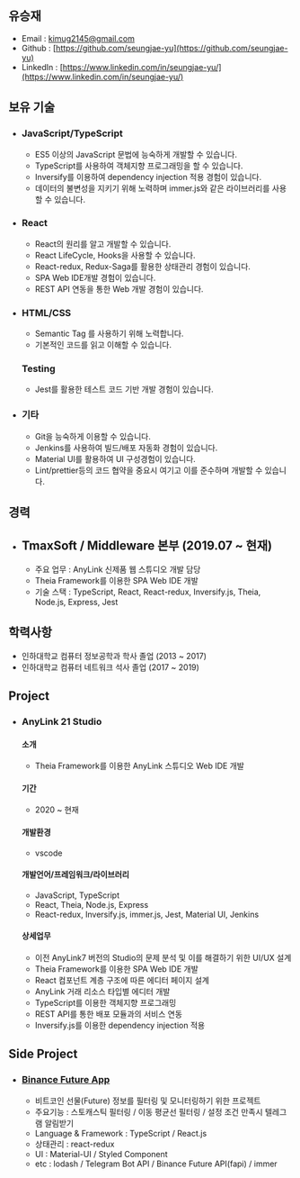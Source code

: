 ## 유승재

- Email : kimug2145@gmail.com
- Github : [https://github.com/seungjae-yu](https://github.com/seungjae-yu)
- LinkedIn : [https://www.linkedin.com/in/seungjae-yu/](https://www.linkedin.com/in/seungjae-yu/)

## 보유 기술

- ### JavaScript/TypeScript

  - ES5 이상의 JavaScript 문법에 능숙하게 개발할 수 있습니다.
  - TypeScript를 사용하여 객체지향 프로그래밍을 할 수 있습니다.
  - Inversify를 이용하여 dependency injection 적용 경험이 있습니다.
  - 데이터의 불변성을 지키기 위해 노력하며 immer.js와 같은 라이브러리를 사용할 수 있습니다.

- ### React

  - React의 원리를 알고 개발할 수 있습니다.
  - React LifeCycle, Hooks을 사용할 수 있습니다.
  - React-redux, Redux-Saga를 활용한 상태관리 경험이 있습니다.
  - SPA Web IDE개발 경험이 있습니다.
  - REST API 연동을 통한 Web 개발 경험이 있습니다.

- ### HTML/CSS

  - Semantic Tag 를 사용하기 위해 노력합니다.
  - 기본적인 코드를 읽고 이해할 수 있습니다.

  ### Testing

  - Jest를 활용한 테스트 코드 기반 개발 경험이 있습니다.

- ### 기타

  - Git을 능숙하게 이용할 수 있습니다.
  - Jenkins를 사용하여 빌드/배포 자동화 경험이 있습니다.
  - Material UI를 활용하여 UI 구성경험이 있습니다.
  - Lint/prettier등의 코드 협약을 중요시 여기고 이를 준수하며 개발할 수 있습니다.

## 경력

- ## TmaxSoft / Middleware 본부 (2019.07 ~ 현재)
  - 주요 업무 : AnyLink 신제품 웹 스튜디오 개발 담당
  - Theia Framework를 이용한 SPA Web IDE 개발
  - 기술 스택 : TypeScript, React, React-redux, Inversify.js, Theia, Node.js, Express, Jest

## 학력사항

- 인하대학교 컴퓨터 정보공학과 학사 졸업 (2013 ~ 2017)
- 인하대학교 컴퓨터 네트워크 석사 졸업 (2017 ~ 2019)

## Project

- ### AnyLink 21 Studio
  #### 소개
  - Theia Framework를 이용한 AnyLink 스튜디오 Web IDE 개발
  #### 기간
  - 2020 ~ 현재
  #### 개발환경
  - vscode
  #### 개발언어/프레임워크/라이브러리
  - JavaScript, TypeScript
  - React, Theia, Node.js, Express
  - React-redux, Inversify.js, immer.js, Jest, Material UI, Jenkins
  #### 상세업무
  - 이전 AnyLink7 버전의 Studio의 문제 분석 및 이를 해결하기 위한 UI/UX 설계
  - Theia Framework를 이용한 SPA Web IDE 개발
  - React 컴포넌트 계층 구조에 따른 에디터 페이지 설계
  - AnyLink 거래 리소스 타입별 에디터 개발
  - TypeScript를 이용한 객체지향 프로그래밍
  - REST API를 통한 배포 모듈과의 서비스 연동
  - Inversify.js를 이용한 dependency injection 적용

## Side Project

- ### [Binance Future App](https://github.com/seungjae-yu/Binance-Future-App)

  - 비트코인 선물(Future) 정보를 필터링 및 모니터링하기 위한 프로젝트
  - 주요기능 : 스토캐스틱 필터링 / 이동 평균선 필터링 / 설정 조건 만족시 텔레그램 알림받기
  - Language & Framework : TypeScript / React.js
  - 상태관리 : react-redux
  - UI : Material-UI / Styled Component
  - etc : lodash / Telegram Bot API / Binance Future API(fapi) / immer
